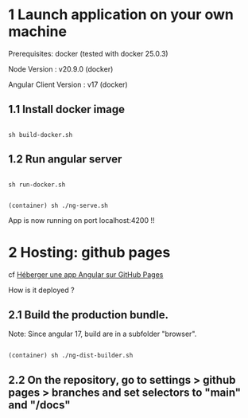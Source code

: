 # 1 Launch application on your own machine 
Prerequisites: docker (tested with docker 25.0.3)

Node Version : v20.9.0 (docker) 

Angular Client Version : v17 (docker)

## 1.1 Install docker image
<code>
sh build-docker.sh
</code>

## 1.2 Run angular server
<code>
sh run-docker.sh

(container) sh ./ng-serve.sh
</code>

App is now running on port localhost:4200 !!

# 2 Hosting: github pages

cf [Héberger une app Angular sur GitHub Pages
](https://www.gaetanrouzies.com/github-pages-angular)

How is it deployed ?

## 2.1 Build the production bundle.
Note: Since angular 17, build are in a subfolder "browser".


<code>
(container) sh ./ng-dist-builder.sh
</code>



## 2.2 On the repository, go to settings > github pages > branches and set selectors to "main" and "/docs"
